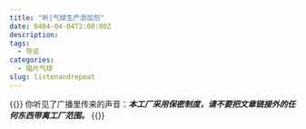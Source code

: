 ```yaml
---
title: "听|气球生产添加剂"
date: 0404-04-04T2:00:00Z
description: 
tags:
  - 导览
categories:
  - 唱片气球
slug: listenandrepeat
---
```

<style>
  blockquote {
    color: #2a4f43; /* 设置字体颜色 */
  }
</style>

{{<card>}}
你听见了广播里传来的声音：***本工厂采用保密制度，请不要把文章链接外的任何东西带离工厂范围。***
{{</card>}}

